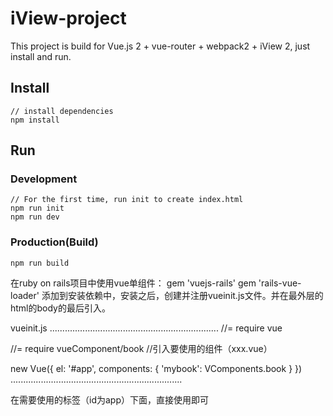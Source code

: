 # iView-project

This project is build for Vue.js 2 + vue-router + webpack2 + iView 2, just install and run.

## Install
```bush
// install dependencies
npm install
```
## Run
### Development
```bush
// For the first time, run init to create index.html
npm run init
npm run dev
```
### Production(Build)
```bush
npm run build
```

在ruby on rails项目中使用vue单组件：
gem 'vuejs-rails'
gem 'rails-vue-loader'
添加到安装依赖中，安装之后，创建并注册vueinit.js文件。并在最外层的html的body的最后引入。

vueinit.js
...................................................................
//= require vue

//= require vueComponent/book  //引入要使用的组件（xxx.vue）

new Vue({
  el: '#app',
  components: {
    'mybook': VComponents.book
  }
})
....................................................................

在需要使用的标签（id为app）下面，直接使用<mybook name="suibian" />即可
